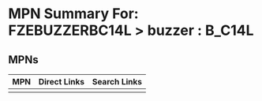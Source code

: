 



# MPN Summary For: FZEBUZZERBC14L > buzzer : B_C14L

## MPNs
  

|MPN|Direct Links|Search Links|
| :--- | :--- | :--- |
||||
